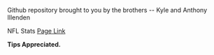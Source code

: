 Github repository brought to you by the brothers -- Kyle and Anthony Illenden

NFL Stats [Page Link](https://killenden.github.io/NFL_stats/)

**Tips Appreciated.**
